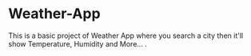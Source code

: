 # Weather-App
This is a basic project of Weather App where you search a city then it'll show Temperature, Humidity and More... .

